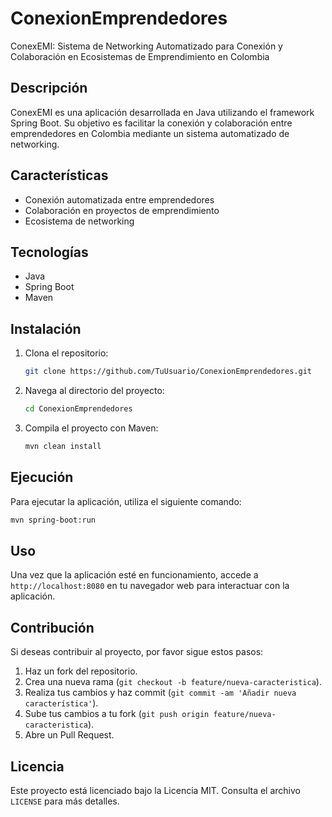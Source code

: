 # ConexionEmprendedores

ConexEMI: Sistema de Networking Automatizado para Conexión y Colaboración en Ecosistemas de Emprendimiento en Colombia

## Descripción

ConexEMI es una aplicación desarrollada en Java utilizando el framework Spring Boot. Su objetivo es facilitar la conexión y colaboración entre emprendedores en Colombia mediante un sistema automatizado de networking.

## Características

- Conexión automatizada entre emprendedores
- Colaboración en proyectos de emprendimiento
- Ecosistema de networking

## Tecnologías

- Java
- Spring Boot
- Maven

## Instalación

1. Clona el repositorio:
    ```bash
    git clone https://github.com/TuUsuario/ConexionEmprendedores.git
    ```
2. Navega al directorio del proyecto:
    ```bash
    cd ConexionEmprendedores
    ```
3. Compila el proyecto con Maven:
    ```bash
    mvn clean install
    ```

## Ejecución

Para ejecutar la aplicación, utiliza el siguiente comando:
```bash
mvn spring-boot:run
```

## Uso

Una vez que la aplicación esté en funcionamiento, accede a `http://localhost:8080` en tu navegador web para interactuar con la aplicación.

## Contribución

Si deseas contribuir al proyecto, por favor sigue estos pasos:

1. Haz un fork del repositorio.
2. Crea una nueva rama (`git checkout -b feature/nueva-caracteristica`).
3. Realiza tus cambios y haz commit (`git commit -am 'Añadir nueva característica'`).
4. Sube tus cambios a tu fork (`git push origin feature/nueva-caracteristica`).
5. Abre un Pull Request.

## Licencia

Este proyecto está licenciado bajo la Licencia MIT. Consulta el archivo `LICENSE` para más detalles.